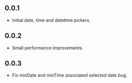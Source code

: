 ## 0.0.1

* Initial date, time and datetime pickers.

## 0.0.2

* Small performance improvements.

## 0.0.3

* Fix minDate and minTime associated selected date bug.